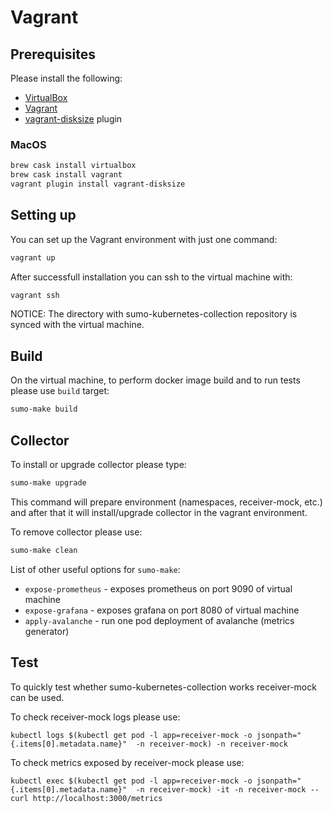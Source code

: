 # Vagrant

## Prerequisites

Please install the following:

- [VirtualBox](https://www.virtualbox.org/)
- [Vagrant](https://www.vagrantup.com/)
- [vagrant-disksize](https://github.com/sprotheroe/vagrant-disksize) plugin

### MacOS

```bash
brew cask install virtualbox
brew cask install vagrant
vagrant plugin install vagrant-disksize
```

## Setting up

You can set up the Vagrant environment with just one command:

```bash
vagrant up
```

After successfull installation you can ssh to the virtual machine with:

```bash
vagrant ssh
```

NOTICE: The directory with sumo-kubernetes-collection repository is synced with the virtual machine.

## Build

On the virtual machine, to perform docker image build and to run tests please use `build` target:

```bash
sumo-make build
```

## Collector

To install or upgrade collector please type:

```bash
sumo-make upgrade
```

This command will prepare environment (namespaces, receiver-mock, etc.)
and after that it will install/upgrade collector in the vagrant environment.

To remove collector please use:

```bash
sumo-make clean
```

List of other useful options for `sumo-make`:

- `expose-prometheus` - exposes prometheus on port 9090 of virtual machine
- `expose-grafana` - exposes grafana on port 8080 of virtual machine
- `apply-avalanche` - run one pod deployment of avalanche (metrics generator)

## Test

To quickly test whether sumo-kubernetes-collection works receiver-mock can be used.

To check receiver-mock logs please use:
```
kubectl logs $(kubectl get pod -l app=receiver-mock -o jsonpath="{.items[0].metadata.name}"  -n receiver-mock) -n receiver-mock
```
To check metrics exposed by receiver-mock please use:
```
kubectl exec $(kubectl get pod -l app=receiver-mock -o jsonpath="{.items[0].metadata.name}"  -n receiver-mock) -it -n receiver-mock -- curl http://localhost:3000/metrics
```

